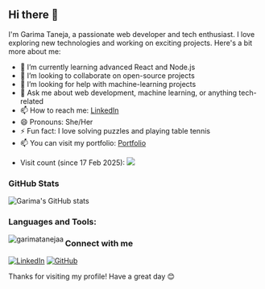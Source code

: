 ## Hi there 👋

I'm Garima Taneja, a passionate web developer and tech enthusiast. I love exploring new technologies and working on exciting projects. Here's a bit more about me:

- 🌱 I’m currently learning advanced React and Node.js
- 👯 I’m looking to collaborate on open-source projects
- 🤔 I’m looking for help with machine-learning projects
- 💬 Ask me about web development, machine learning, or anything tech-related
- 📫 How to reach me: [LinkedIn](https://www.linkedin.com/in/garimataneja/)
- 😄 Pronouns: She/Her
- ⚡ Fun fact: I love solving puzzles and playing table tennis
- 📫 You can visit my portfolio: [Portfolio](https://garimacodes.vercel.app/)

+ Visit count (since 17 Feb 2025):
  ![](https://count.getloli.com/get/@garimatanejaa?theme=moebooru)


### GitHub Stats
![Garima's GitHub stats](https://github-readme-stats.vercel.app/api?username=garimatanejaa&show_icons=true&theme=radical)
<h3 align="left">Languages and Tools:</h3>

<p><img align="left" src="https://github-readme-stats.vercel.app/api/top-langs?username=garimatanejaa&show_icons=true&locale=en&layout=compact" alt="garimatanejaa" /></p>


### Connect with me
[![LinkedIn](https://img.shields.io/badge/LinkedIn-blue?style=flat-square&logo=linkedin&logoColor=white)](https://www.linkedin.com/in/garimatanejaa/)
[![GitHub](https://img.shields.io/badge/GitHub-black?style=flat-square&logo=github&logoColor=white)](https://github.com/garimatanejaa)



Thanks for visiting my profile! Have a great day 😊

